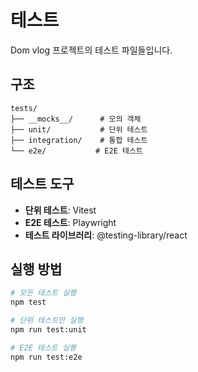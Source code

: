 # 테스트

Dom vlog 프로젝트의 테스트 파일들입니다.

## 구조

```
tests/
├── __mocks__/      # 모의 객체
├── unit/           # 단위 테스트
├── integration/    # 통합 테스트
└── e2e/           # E2E 테스트
```

## 테스트 도구

- **단위 테스트**: Vitest
- **E2E 테스트**: Playwright
- **테스트 라이브러리**: @testing-library/react

## 실행 방법

```bash
# 모든 테스트 실행
npm test

# 단위 테스트만 실행
npm run test:unit

# E2E 테스트 실행
npm run test:e2e
```
